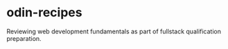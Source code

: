 # odin-recipes
Reviewing web development fundamentals as part of fullstack qualification preparation.
